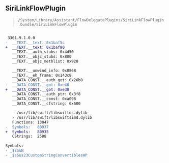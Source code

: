 ## SiriLinkFlowPlugin

> `/System/Library/Assistant/FlowDelegatePlugins/SiriLinkFlowPlugin.bundle/SiriLinkFlowPlugin`

```diff

 3301.9.1.0.0
-  __TEXT.__text: 0x1baf5c
+  __TEXT.__text: 0x1baf90
   __TEXT.__auth_stubs: 0x4d50
   __TEXT.__objc_stubs: 0x800
   __TEXT.__objc_methlist: 0x920

   __TEXT.__unwind_info: 0x8868
   __TEXT.__eh_frame: 0x143c8
   __DATA_CONST.__auth_got: 0x26b0
-  __DATA_CONST.__got: 0xe40
+  __DATA_CONST.__got: 0xe30
   __DATA_CONST.__auth_ptr: 0x3f8
   __DATA_CONST.__const: 0xa098
   __DATA_CONST.__cfstring: 0x600

   - /usr/lib/swift/libswiftos.dylib
   - /usr/lib/swift/libswiftsimd.dylib
   Functions: 13047
-  Symbols:   80937
+  Symbols:   80935
   CStrings:  2508
 
Symbols:
- _$sSuN
- _$sSus23CustomStringConvertiblesWP

```
